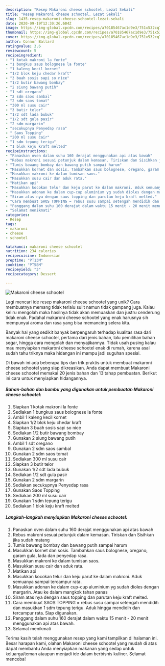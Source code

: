 ```yaml
---
description: "Resep Makaroni cheese schootel, Lezat Sekali"
title: "Resep Makaroni cheese schootel, Lezat Sekali"
slug: 1435-resep-makaroni-cheese-schootel-lezat-sekali
date: 2020-09-19T12:30:26.604Z
image: https://img-global.cpcdn.com/recipes/a70185467ac1d9e3/751x532cq70/makaroni-cheese-schootel-foto-resep-utama.jpg
thumbnail: https://img-global.cpcdn.com/recipes/a70185467ac1d9e3/751x532cq70/makaroni-cheese-schootel-foto-resep-utama.jpg
cover: https://img-global.cpcdn.com/recipes/a70185467ac1d9e3/751x532cq70/makaroni-cheese-schootel-foto-resep-utama.jpg
author: Connor Ballard
ratingvalue: 3.6
reviewcount: 5
recipeingredient:
- "1 kotak makroni la fonte"
- "1 bungkus saus bolognese la fonte"
- "1 kaleng kecil kornet"
- "1/2 blok keju chedar kraft"
- "3 buah sosis sapi so nice"
- "1/2 butir bawang bombay"
- "2 siung bawang putih"
- "1 sdt oregano"
- "2 sdm saos sambal"
- "2 sdm saos tomat"
- "300 ml susu cair"
- "3 butir telor"
- "1/2 sdt lada bubuk"
- "1/2 sdt gula pasir"
- "2 sdm margarin"
- "secukupnya Penyedap rasa"
- " Saos Topping"
- "200 ml susu cair"
- "1 sdm tepung terigu"
- "1 blok keju kraft melted"
recipeinstructions:
- "Panaskan oven dalam suhu 160 derajat menggunakan api atas bawah"
- "Rebus makroni sesuai petunjuk dalam kemasan. Tiriskan dan Sisihkan jika sudah matang"
- "Tumis bawang bombay dan bawang putih sampai harum"
- "Masukkan kornet dan sosis. Tambahkan saus bolognese, oregano, garam gula, lada dan penyedap rasa."
- "Masukkan makroni ke dalam tumisan saos."
- "Masukkan susu cair dan aduk rata."
- "Matikan api"
- "Masukkan kocokan telur dan keju parut ke dalam makroni. Aduk semuanya sampai tercampur rata."
- "Masukkan adonan ke dalam cup-cup aluminium yg sudah dioles dengan margarin. Atau ke dalam mangkok tahan panas"
- "Siram atas nya dengan saus topping dan parutan keju kraft melted."
- "Cara membuat SAOS TOPPING = rebus susu sampai setengah mendidih dan masukkan 1 sdm tepung terigu. Aduk hingga mendidih dan tercampur rata. Siap digunakan."
- "Panggang dalam suhu 160 derajat dalam waktu 15 menit - 20 menit menggunakan api atas bawah."
- "Selamat menikmati"
categories:
- Resep
tags:
- makaroni
- cheese
- schootel

katakunci: makaroni cheese schootel 
nutrition: 234 calories
recipecuisine: Indonesian
preptime: "PT13M"
cooktime: "PT58M"
recipeyield: "3"
recipecategory: Dessert

---
```



![Makaroni cheese schootel](https://img-global.cpcdn.com/recipes/a70185467ac1d9e3/751x532cq70/makaroni-cheese-schootel-foto-resep-utama.jpg)

Lagi mencari ide resep makaroni cheese schootel yang unik? Cara membuatnya memang tidak terlalu sulit namun tidak gampang juga. Kalau keliru mengolah maka hasilnya tidak akan memuaskan dan justru cenderung tidak enak. Padahal makaroni cheese schootel yang enak harusnya sih mempunyai aroma dan rasa yang bisa memancing selera kita.

Banyak hal yang sedikit banyak berpengaruh terhadap kualitas rasa dari makaroni cheese schootel, pertama dari jenis bahan, lalu pemilihan bahan segar, hingga cara mengolah dan menyajikannya. Tidak usah pusing kalau mau menyiapkan makaroni cheese schootel enak di rumah, karena asal sudah tahu triknya maka hidangan ini mampu jadi suguhan spesial.




Di bawah ini ada beberapa tips dan trik praktis untuk membuat makaroni cheese schootel yang siap dikreasikan. Anda dapat membuat Makaroni cheese schootel memakai 20 jenis bahan dan 13 tahap pembuatan. Berikut ini cara untuk menyiapkan hidangannya.

<!--inarticleads1-->

##### Bahan-bahan dan bumbu yang digunakan untuk pembuatan Makaroni cheese schootel:

1. Siapkan 1 kotak makroni la fonte
1. Sediakan 1 bungkus saus bolognese la fonte
1. Ambil 1 kaleng kecil kornet
1. Siapkan 1/2 blok keju chedar kraft
1. Siapkan 3 buah sosis sapi so nice
1. Sediakan 1/2 butir bawang bombay
1. Gunakan 2 siung bawang putih
1. Ambil 1 sdt oregano
1. Gunakan 2 sdm saos sambal
1. Gunakan 2 sdm saos tomat
1. Sediakan 300 ml susu cair
1. Siapkan 3 butir telor
1. Gunakan 1/2 sdt lada bubuk
1. Sediakan 1/2 sdt gula pasir
1. Gunakan 2 sdm margarin
1. Sediakan secukupnya Penyedap rasa
1. Gunakan  Saos Topping
1. Sediakan 200 ml susu cair
1. Gunakan 1 sdm tepung terigu
1. Sediakan 1 blok keju kraft melted




<!--inarticleads2-->

##### Langkah-langkah menyiapkan Makaroni cheese schootel:

1. Panaskan oven dalam suhu 160 derajat menggunakan api atas bawah
1. Rebus makroni sesuai petunjuk dalam kemasan. Tiriskan dan Sisihkan jika sudah matang
1. Tumis bawang bombay dan bawang putih sampai harum
1. Masukkan kornet dan sosis. Tambahkan saus bolognese, oregano, garam gula, lada dan penyedap rasa.
1. Masukkan makroni ke dalam tumisan saos.
1. Masukkan susu cair dan aduk rata.
1. Matikan api
1. Masukkan kocokan telur dan keju parut ke dalam makroni. Aduk semuanya sampai tercampur rata.
1. Masukkan adonan ke dalam cup-cup aluminium yg sudah dioles dengan margarin. Atau ke dalam mangkok tahan panas
1. Siram atas nya dengan saus topping dan parutan keju kraft melted.
1. Cara membuat SAOS TOPPING = rebus susu sampai setengah mendidih dan masukkan 1 sdm tepung terigu. Aduk hingga mendidih dan tercampur rata. Siap digunakan.
1. Panggang dalam suhu 160 derajat dalam waktu 15 menit - 20 menit menggunakan api atas bawah.
1. Selamat menikmati




Terima kasih telah menggunakan resep yang kami tampilkan di halaman ini. Besar harapan kami, olahan Makaroni cheese schootel yang mudah di atas dapat membantu Anda menyiapkan makanan yang sedap untuk keluarga/teman ataupun menjadi ide dalam berbisnis kuliner. Selamat mencoba!
